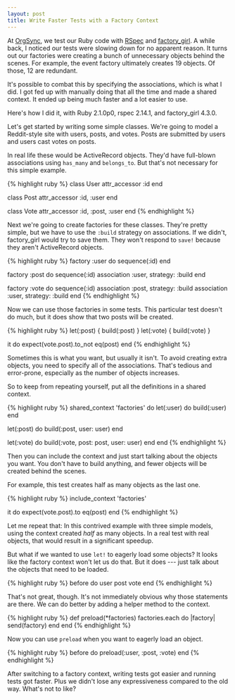 ```yaml
---
layout: post
title: Write Faster Tests with a Factory Context
---
```


At [OrgSync][1], we test our Ruby code with [RSpec][2] and
[factory_girl][3]. A while back, I noticed our tests were slowing
down for no apparent reason. It turns out our factories were creating
a bunch of unnecessary objects behind the scenes. For example, the
event factory ultimately creates 19 objects. Of those, 12 are
redundant.

It's possible to combat this by specifying the associations, which
is what I did. I got fed up with manually doing that all the time
and made a shared context. It ended up being much faster and a lot
easier to use.

Here's how I did it, with Ruby 2.1.0p0, rspec 2.14.1, and factory_girl
4.3.0.

Let's get started by writing some simple classes. We're going to
model a Reddit-style site with users, posts, and votes. Posts are
submitted by users and users cast votes on posts.

In real life these would be ActiveRecord objects. They'd have
full-blown associations using `has_many` and `belongs_to`. But
that's not necessary for this simple example.

{% highlight ruby %}
class User
  attr_accessor :id
end

class Post
  attr_accessor :id, :user
end

class Vote
  attr_accessor :id, :post, :user
end
{% endhighlight %}

Next we're going to create factories for these classes. They're
pretty simple, but we have to use the `:build` strategy on associations.
If we didn't, factory_girl would try to save them. They won't respond
to `save!` because they aren't ActiveRecord objects.

{% highlight ruby %}
factory :user do
  sequence(:id)
end

factory :post do
  sequence(:id)
  association :user,
    strategy: :build
end

factory :vote do
  sequence(:id)
  association :post,
    strategy: :build
  association :user,
    strategy: :build
end
{% endhighlight %}

Now we can use those factories in some tests. This particular test
doesn't do much, but it does show that two posts will be created.

{% highlight ruby %}
let(:post) { build(:post) }
let(:vote) { build(:vote) }

it do
  expect(vote.post).to_not eq(post)
end
{% endhighlight %}

Sometimes this is what you want, but usually it isn't. To avoid
creating extra objects, you need to specify all of the associations.
That's tedious and error-prone, especially as the number of objects
increases.

So to keep from repeating yourself, put all the definitions in a
shared context.

{% highlight ruby %}
shared_context 'factories' do
  let(:user) do
    build(:user)
  end

  let(:post) do
    build(:post, user: user)
  end

  let(:vote) do
    build(:vote, post: post, user: user)
  end
end
{% endhighlight %}

Then you can include the context and just start talking about the
objects you want. You don't have to build anything, and fewer objects
will be created behind the scenes.

For example, this test creates half as many objects as the last one.

{% highlight ruby %}
include_context 'factories'

it do
  expect(vote.post).to eq(post)
end
{% endhighlight %}

Let me repeat that: In this contrived example with three simple
models, using the context created *half* as many objects. In a real
test with real objects, that would result in a significant speedup.

But what if we wanted to use `let!` to eagerly load some objects?
It looks like the factory context won't let us do that. But it does
--- just talk about the objects that need to be loaded.

{% highlight ruby %}
before do
  user
  post
  vote
end
{% endhighlight %}

That's not great, though. It's not immediately obvious why those
statements are there. We can do better by adding a helper method
to the context.

{% highlight ruby %}
def preload(*factories)
  factories.each do |factory|
    send(factory)
  end
end
{% endhighlight %}

Now you can use `preload` when you want to eagerly load an object.

{% highlight ruby %}
before do
  preload(:user, :post, :vote)
end
{% endhighlight %}

After switching to a factory context, writing tests got easier and
running tests got faster. Plus we didn't lose any expressiveness
compared to the old way. What's not to like?

[1]: http://www.orgsync.com
[2]: http://rspec.info
[3]: https://github.com/thoughtbot/factory_girl
